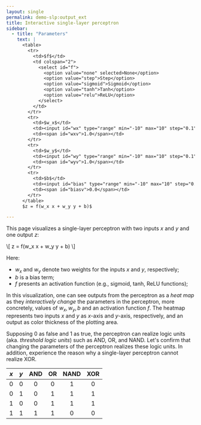 ```yaml
---
layout: single
permalink: demo-slp:output_ext
title: Interactive single-layer perceptron
sidebar:
  - title: "Parameters"
    text: |
      <table>
        <tr>
          <td>$f$</td>
          <td colspan="2">
            <select id="f">
              <option value="none" selected>None</option>
              <option value="step">Step</option>
              <option value="sigmoid">Sigmoid</option>
              <option value="tanh">Tanh</option>
              <option value="relu">ReLU</option>
            </select>
          </td>
        </tr>
        <tr>
          <td>$w_x$</td>
          <td><input id="wx" type="range" min="-10" max="10" step="0.1" value="1"></td>
          <td><span id="wxv">1.0</span></td>
        </tr>
        <tr>
          <td>$w_y$</td>
          <td><input id="wy" type="range" min="-10" max="10" step="0.1" value="1"></td>
          <td><span id="wyv">1.0</span></td>
        </tr>
        <tr>
          <td>$b$</td>
          <td><input id="bias" type="range" min="-10" max="10" step="0.1" value="0"></td>
          <td><span id="biasv">0.0</span></td>
        </tr>
      </table>
      $z = f(w_x x + w_y y + b)$

---
```


<div id="heatmap"></div>

This page visualizes a single-layer perceptron with two inputs $x$ and $y$ and one output $z$:

\\[
 z = f(w_x x + w_y y + b)
\\]

Here:

+ $w_x$ and $w_y$ denote two weights for the inputs $x$ and $y$, respectively;
+ $b$ is a bias term;
+ $f$ presents an activation function (e.g., sigmoid, tanh, ReLU functions);

In this visualization, one can see outputs from the perceptron as a *heat map* as they *interactively change* the parameters in the perceptron, more concretely, values of $w_x, w_y, b$ and an activation function $f$. The heatmap represents two inputs $x$ and $y$ as $x$-axis and $y$-axis, respectively, and an output as color thickness of the plotting area.

Supposing $0$ as false and $1$ as true, the perceptron can realize logic units (aka. *threshold logic units*) such as AND, OR, and NAND. Let's confirm that changing the parameters of the perceptron realizes these logic units. In addition, experience the reason why a single-layer perceptron cannot realize XOR.

| $x$ | $y$ | AND | OR | NAND | XOR |
| :---: |:-----:|:---:|:--:|:----:|:---:|
| 0 | 0 | 0 | 0 | 1 | 0 |
| 0 | 1 | 0 | 1 | 1 | 1 |
| 1 | 0 | 0 | 1 | 1 | 1 |
| 1 | 1 | 1 | 1 | 0 | 0 |

<script src="https://code.jquery.com/jquery-3.3.1.min.js"></script>
<script src="https://cdnjs.cloudflare.com/ajax/libs/rangeslider.js/2.3.2/rangeslider.min.js"></script>
<script src="https://cdn.plot.ly/plotly-latest.min.js"></script>

<script type="text/x-mathjax-config">
MathJax.Hub.Config({
  tex2jax: {inlineMath: [['$','$'], ['\\(','\\)']]}
});
</script>
<script src='https://cdnjs.cloudflare.com/ajax/libs/mathjax/2.7.5/MathJax.js?config=TeX-MML-AM_CHTML' async></script>

<script>
$('input[type="range"]').rangeslider();
$('#f').on("change", function() { update(); });
$('input[type="range"]').on("input change", function() { update(); });

var x_min = -1.0;
var x_max = +1.0;
var y_min = -1.0;
var y_max = +1.0;
var step = 0.1;

var xValues = [];
for (x = x_min; x <= x_max; x += step)
  xValues.push(x);

var yValues = [];
for (y = y_min; y <= y_max; y += step)
  yValues.push(y);

var layout = {
  height: 600,
  width: 600,
  margin: {
    t: 64
  },
  xaxis: {
    ticks: '',
    title: 'x',
    side: 'bottom',
    hoverformat: '.2f'
  },
  yaxis: {
    ticks: '',
    title: 'y',
    side: 'left',
    hoverformat: '.2f'
  },
  zaxis: {
    hoverformat: '.2f'
  }
};

function fnone(v)
{
  return v;
}

function fstep(v)
{
  return v < 0 ? 0 : 1;
}

function fsigmoid(v)
{
  return 1. / (1. + Math.pow(Math.E, -v));
}

function ftanh(v)
{
  return Math.tanh(v);
}

function frelu(v)
{
  return v < 0 ? 0 : v;
}

function buildData(wx, wy, bias, afunc)
{
  var f = fnone;
  switch (afunc) {
    case "step":
      f = fstep;
      break;
    case "sigmoid":
      f = fsigmoid;
      break;
    case "tanh":
      f = ftanh;
      break;
    case "relu":
      f = frelu;
      break;
  }

  var zValues = [];
  for (y = y_min; y <= y_max; y += step) {
    values = [];
    for (x = x_min; x <= x_max; x += step) {
      z = f(wx * x + wy * y + bias);
      values.push(z);
    }
    zValues.push(values);
  }

  var data = [{
    x: xValues,
    y: yValues,
    z: zValues,
    type: 'heatmap',
  }];

  return data;
}

function update()
{
  var f = $('#f').val();
  var wx = parseFloat($('#wx').val());
  var wy = parseFloat($('#wy').val());
  var bias = parseFloat($('#bias').val());

  $('#wxv').html(wx.toFixed(1));
  $('#wyv').html(wy.toFixed(1));
  $('#biasv').html(bias.toFixed(1));

  var data = buildData(wx, wy, bias, f);
  Plotly.newPlot('heatmap', data, layout);  
}

update();
</script>

